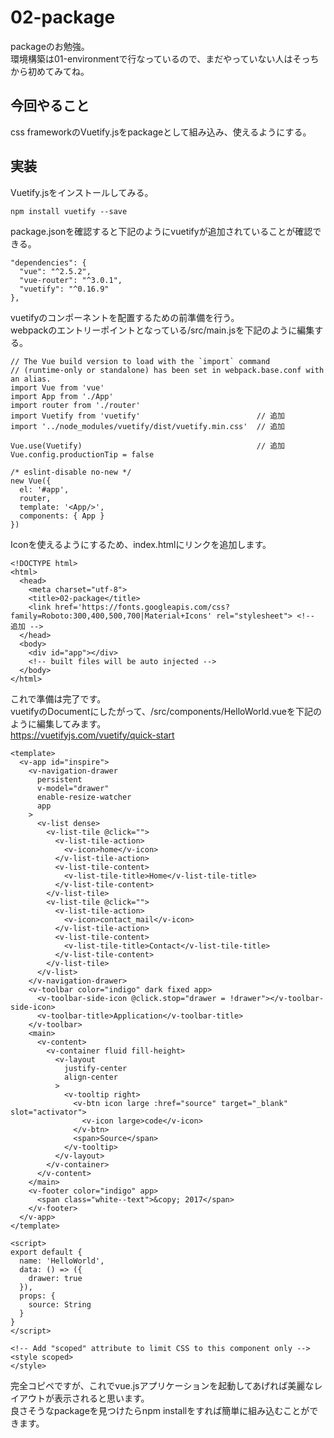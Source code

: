 # 02-package
packageのお勉強。  
環境構築は01-environmentで行なっているので、まだやっていない人はそっちから初めてみてね。  

## 今回やること
css frameworkのVuetify.jsをpackageとして組み込み、使えるようにする。  

## 実装
Vuetify.jsをインストールしてみる。  

    npm install vuetify --save

package.jsonを確認すると下記のようにvuetifyが追加されていることが確認できる。  

    "dependencies": {
      "vue": "^2.5.2",
      "vue-router": "^3.0.1",
      "vuetify": "^0.16.9"
    },
  
vuetifyのコンポーネントを配置するための前準備を行う。  
webpackのエントリーポイントとなっている/src/main.jsを下記のように編集する。  

    // The Vue build version to load with the `import` command
    // (runtime-only or standalone) has been set in webpack.base.conf with an alias.
    import Vue from 'vue'
    import App from './App'
    import router from './router'
    import Vuetify from 'vuetify'                          // 追加
    import '../node_modules/vuetify/dist/vuetify.min.css'  // 追加

    Vue.use(Vuetify)                                       // 追加
    Vue.config.productionTip = false

    /* eslint-disable no-new */
    new Vue({
      el: '#app',
      router,
      template: '<App/>',
      components: { App }
    })

Iconを使えるようにするため、index.htmlにリンクを追加します。  

    <!DOCTYPE html>
    <html>
      <head>
        <meta charset="utf-8">
        <title>02-package</title>
        <link href='https://fonts.googleapis.com/css?family=Roboto:300,400,500,700|Material+Icons' rel="stylesheet"> <!-- 追加 -->
      </head>
      <body>
        <div id="app"></div>
        <!-- built files will be auto injected -->
      </body>
    </html>

これで準備は完了です。  
vuetifyのDocumentにしたがって、/src/components/HelloWorld.vueを下記のように編集してみます。  
https://vuetifyjs.com/vuetify/quick-start  


    <template>
      <v-app id="inspire">
        <v-navigation-drawer
          persistent
          v-model="drawer"
          enable-resize-watcher
          app
        >
          <v-list dense>
            <v-list-tile @click="">
              <v-list-tile-action>
                <v-icon>home</v-icon>
              </v-list-tile-action>
              <v-list-tile-content>
                <v-list-tile-title>Home</v-list-tile-title>
              </v-list-tile-content>
            </v-list-tile>
            <v-list-tile @click="">
              <v-list-tile-action>
                <v-icon>contact_mail</v-icon>
              </v-list-tile-action>
              <v-list-tile-content>
                <v-list-tile-title>Contact</v-list-tile-title>
              </v-list-tile-content>
            </v-list-tile>
          </v-list>
        </v-navigation-drawer>
        <v-toolbar color="indigo" dark fixed app>
          <v-toolbar-side-icon @click.stop="drawer = !drawer"></v-toolbar-side-icon>
          <v-toolbar-title>Application</v-toolbar-title>
        </v-toolbar>
        <main>
          <v-content>
            <v-container fluid fill-height>
              <v-layout
                justify-center
                align-center
              >
                <v-tooltip right>
                  <v-btn icon large :href="source" target="_blank" slot="activator">
                    <v-icon large>code</v-icon>
                  </v-btn>
                  <span>Source</span>
                </v-tooltip>
              </v-layout>
            </v-container>
          </v-content>
        </main>
        <v-footer color="indigo" app>
          <span class="white--text">&copy; 2017</span>
        </v-footer>
      </v-app>
    </template>

    <script>
    export default {
      name: 'HelloWorld',
      data: () => ({
        drawer: true
      }),
      props: {
        source: String
      }
    }
    </script>

    <!-- Add "scoped" attribute to limit CSS to this component only -->
    <style scoped>
    </style>

完全コピペですが、これでvue.jsアプリケーションを起動してあげれば美麗なレイアウトが表示されると思います。  
良さそうなpackageを見つけたらnpm installをすれば簡単に組み込むことができます。
